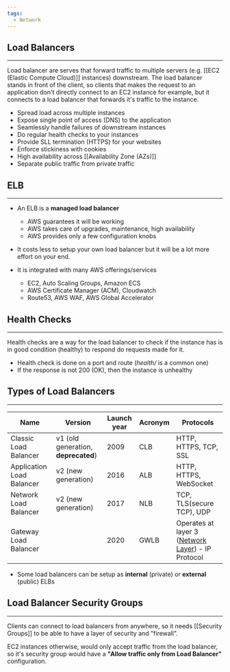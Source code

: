 ```yaml
---
tags:
  - Network
---
```

## Load Balancers
---
Load balancer are serves that forward traffic to multiple servers (e.g. [[EC2 (Elastic Compute Cloud)]] instances) downstream.
The load balancer stands in front of the client, so clients that makes the request to an application don't directly connect to an EC2 instance for example, but it connects to a load balancer that forwards it's traffic to the instance.
- Spread load across multiple instances
- Expose single point of access (DNS) to the application
- Seamlessly handle failures of downstream instances
- Do regular health checks to your instances
- Provide SLL termination (HTTPS) for your websites
- Enforce stickiness with cookies
- High availability across [[Availability Zone (AZs)]]
- Separate public traffic from private traffic
 
## ELB
---
- An ELB is a __managed load balancer__
	- AWS guarantees it will be working
	- AWS takes care of upgrades, maintenance, high availability
	- AWS provides only a few configuration knobs

- It costs less to setup your own load balancer but it will be a lot more effort on your end.

- It is integrated with many AWS offerings/services
	- EC2, Auto Scaling Groups, Amazon ECS
	- AWS Certificate Manager (ACM), Cloudwatch
	- Route53, AWS WAF, AWS Global Accelerator

## Health Checks
---
Health checks are a way for the load balancer to check if the instance has is in good condition (healthy) to respond do requests made for it.
- Health check is done on a port and route (_health/_  is a common one)
- If the response is not 200 (OK), then the instance is unhealthy

## Types of Load Balancers
---

| Name | Version | Launch year | Acronym |Protocols| 
|---|---|---|---|---|
|Classic Load Balancer| v1 (old generation, __deprecated__)| 2009 | CLB|HTTP, HTTPS, TCP, SSL|
|Application Load Balancer| v2 (new generation)| 2016| ALB|HTTP, HTTPS, WebSocket|
|Network Load Balancer|v2 (new generation)| 2017| NLB|TCP, TLS(secure TCP), UDP|
|Gateway Load Balancer|| 2020| GWLB| Operates at layer 3 ([Network Layer](https://en.wikipedia.org/wiki/Network_layer)) - IP Protocol|
- Some load balancers can be setup as __internal__ (private) or __external__ (public) ELBs
## Load Balancer Security Groups
---
Clients can connect to load balancers from anywhere, so it needs [[Security Groups]] to be able to have a layer of security and "firewall".

EC2 instances otherwise, would only accept traffic from the load balancer, so it's security group would have a __"Allow traffic only from Load Balancer"__ configuration.
